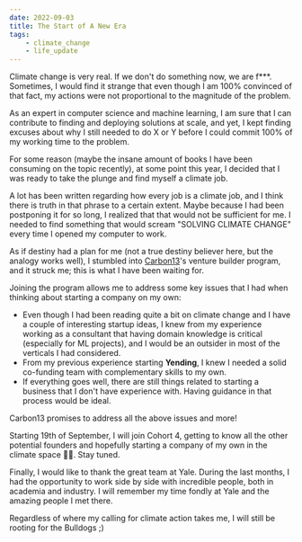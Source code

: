 ```yaml
---
date: 2022-09-03
title: The Start of A New Era
tags:
	- climate_change
	- life_update
---
```



Climate change is very real. If we don't do something now, we are f***. Sometimes, I would find it strange that even though I am 100% convinced of that fact, my actions were not proportional to the magnitude of the problem.

As an expert in computer science and machine learning, I am sure that I can contribute to finding and deploying solutions at scale, and yet, I kept finding excuses about why I still needed to do X or Y before I could commit 100% of my working time to the problem.

For some reason (maybe the insane amount of books I have been consuming on the topic recently), at some point this year, I decided that I was ready to take the plunge and find myself a climate job.

A lot has been written regarding how every job is a climate job, and I think there is truth in that phrase to a certain extent. Maybe because I had been postponing it for so long, I realized that that would not be sufficient for me. I needed to find something that would scream "SOLVING CLIMATE CHANGE" every time I opened my computer to work.

As if destiny had a plan for me (not a true destiny believer here, but the analogy works well), I stumbled into [Carbon13](http://carbonthirteen.com)'s venture builder program, and it struck me; this is what I have been waiting for.

Joining the program allows me to address some key issues that I had when thinking about starting a company on my own:

- Even though I had been reading quite a bit on climate change and I have a couple of interesting startup ideas, I knew from my experience working as a consultant that having domain knowledge is critical (especially for ML projects), and I would be an outsider in most of the verticals I had considered.
- From my previous experience starting **Yending**, I knew I needed a solid co-funding team with complementary skills to my own.
- If everything goes well, there are still things related to starting a business that I don't have experience with. Having guidance in that process would be ideal.

Carbon13 promises to address all the above issues and more!

Starting 19th of September, I will join Cohort 4, getting to know all the other potential founders and hopefully starting a company of my own in the climate space 🤞🏼. Stay tuned.

Finally, I would like to thank the great team at Yale. During the last months, I had the opportunity to work side by side with incredible people, both in academia and industry. I will remember my time fondly at Yale and the amazing people I met there.

Regardless of where my calling for climate action takes me, I will still be rooting for the Bulldogs ;)
